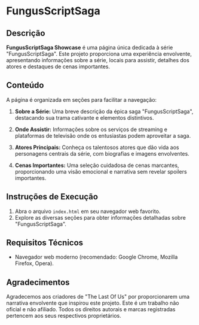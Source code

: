 # FungusScriptSaga

## Descrição

**FungusScriptSaga Showcase** é uma página única dedicada à série "FungusScriptSaga". Este projeto proporciona uma experiência envolvente, apresentando informações sobre a série, locais para assistir, detalhes dos atores e destaques de cenas importantes.

## Conteúdo

A página é organizada em seções para facilitar a navegação:

1. **Sobre a Série:** Uma breve descrição da épica saga "FungusScriptSaga", destacando sua trama cativante e elementos distintivos.

2. **Onde Assistir:** Informações sobre os serviços de streaming e plataformas de televisão onde os entusiastas podem aproveitar a saga.

3. **Atores Principais:** Conheça os talentosos atores que dão vida aos personagens centrais da série, com biografias e imagens envolventes.

4. **Cenas Importantes:** Uma seleção cuidadosa de cenas marcantes, proporcionando uma visão emocional e narrativa sem revelar spoilers importantes.

## Instruções de Execução

1. Abra o arquivo `index.html` em seu navegador web favorito.
2. Explore as diversas seções para obter informações detalhadas sobre "FungusScriptSaga".

## Requisitos Técnicos

- Navegador web moderno (recomendado: Google Chrome, Mozilla Firefox, Opera).

## Agradecimentos

Agradecemos aos criadores de "The Last Of Us" por proporcionarem uma narrativa envolvente que inspirou este projeto. Este é um trabalho não oficial e não afiliado. Todos os direitos autorais e marcas registradas pertencem aos seus respectivos proprietários.
